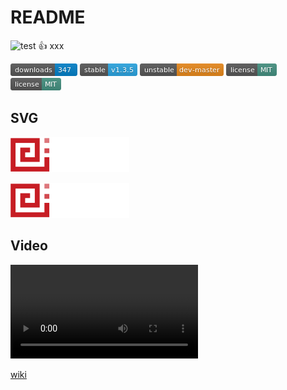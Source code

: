 # README

<!-- 注释 -->

![test](https://gitee.com/lowkey2046/test-md/raw/master/images/logo.svg) :+1:    xxx

[![images/1.png](images/1.png "1.png")]()
[![images/2.png](images/2.png "2.png")]()
[![images/3.png](images/3.png "3.png")]()
[![images/4.png](images/4.png "4.png")]()
[![images/4.png](images/4.png "4.png")]()

## SVG

![logo.svg](/images/logo.svg "logo.svg")

![logo.svg](images/logo.svg "logo.svg")

## Video

![Sample Video](video/markdown_video.mp4)

[wiki](../wikis)
